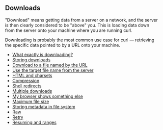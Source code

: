 ## Downloads

"Download" means getting data from a server on a network, and the server is
then clearly considered to be "above" you. This is loading data down from the
server onto your machine where you are running curl.

Downloading is probably the most common use case for curl — retrieving the
specific data pointed to by a URL onto your machine.

* [What exactly is downloading?](downloads/whatis.md)
* [Storing downloads](downloads/storing.md)
* [Download to a file named by the URL](downloads/url-named.md)
* [Use the target file name from the server](downloads/content-disp.md)
* [HTML and charsets](downloads/charsets.md)
* [Compression](downloads/compression.md)
* [Shell redirects](downloads/redirects.md)
* [Multiple downloads](downloads/multiple.md)
* [My browser shows something else](downloads/browsers.md)
* [Maximum file size](downloads/max-filesize.md)
* [Storing metadata in file system](downloads/metadata-fs.md)
* [Raw](downloads/raw.md)
* [Retry](downloads/retry.md)
* [Resuming and ranges](downloads/resume.md)
